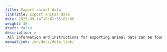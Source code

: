 ```yaml
---
title: Export animal data
linkTitle: Export animal data
date: 2023-09-14T10:01:35+02:00
weight: 30
draft: false
description: >
 All information and instructions for exporting animal data can be found here
manualLink: /en/docs/data-link/
---
```

<script>
  window.location.href = "/en/docs/data-link/";
</script>
